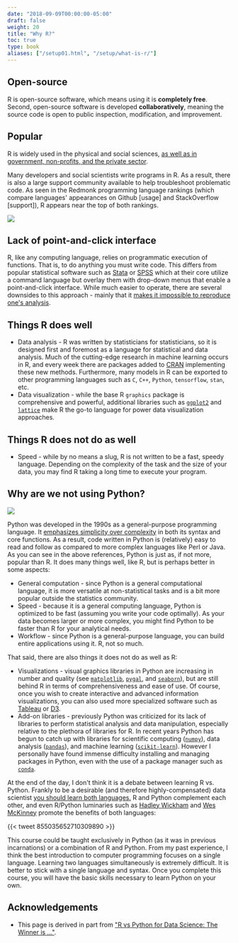 ```yaml
---
date: "2018-09-09T00:00:00-05:00"
draft: false
weight: 20
title: "Why R?"
toc: true
type: book
aliases: ["/setup01.html", "/setup/what-is-r/"]
---
```


## Open-source

R is open-source software, which means using it is **completely free**. Second, open-source software is developed **collaboratively**, meaning the source code is open to public inspection, modification, and improvement.

## Popular

R is widely used in the physical and social sciences, [as well as in government, non-profits, and the private sector](http://spectrum.ieee.org/static/interactive-the-top-programming-languages-2016).

Many developers and social scientists write programs in R. As a result, there is also a large support community available to help troubleshoot problematic code. As seen in the Redmonk programming language rankings (which compare languages' appearances on Github [usage] and StackOverflow [support]), R appears near the top of both rankings.

[![](/img/lang.rank_.618-1-1024x708.png)](https://redmonk.com/sogrady/2018/08/10/language-rankings-6-18/)

## Lack of point-and-click interface

R, like any computing language, relies on programmatic execution of functions. That is, to do anything you must write code. This differs from popular statistical software such as [Stata](http://www.stata.com/) or [SPSS](http://www.ibm.com/analytics/us/en/technology/spss/) which at their core utilize a command language but overlay them with drop-down menus that enable a point-and-click interface. While much easier to operate, there are several downsides to this approach - mainly that it [makes it impossible to reproduce one's analysis](https://web.stanford.edu/~gentzkow/research/CodeAndData.pdf).

## Things R does well

* Data analysis - R was written by statisticians for statisticians, so it is designed first and foremost as a language for statistical and data analysis. Much of the cutting-edge research in machine learning occurs in R, and every week there are packages added to [CRAN](https://cran.r-project.org/) implementing these new methods. Furthermore, many models in R can be exported to other programming languages such as `C`, `C++`, `Python`, `tensorflow`, `stan`, etc.
* Data visualization - while the base R `graphics` package is comprehensive and powerful, additional libraries such as [`ggplot2`](http://docs.ggplot2.org/current/) and [`lattice`](https://cran.r-project.org/web/packages/lattice/index.html) make R the go-to language for power data visualization approaches.

## Things R does not do as well

* Speed - while by no means a slug, R is not written to be a fast, speedy language. Depending on the complexity of the task and the size of your data, you may find R taking a long time to execute your program.

## Why are we not using Python?

[![](/img/xkcd_python.png)](https://xkcd.com/353/)

Python was developed in the 1990s as a general-purpose programming language. It [emphasizes simplicity over complexity](https://en.wikipedia.org/wiki/Zen_of_Python) in both its syntax and core functions. As a result, code written in Python is (relatively) easy to read and follow as compared to more complex languages like Perl or Java. As you can see in the above references, Python is just as, if not more, popular than R. It does many things well, like R, but is perhaps better in some aspects:

* General computation - since Python is a general computational language, it is more versatile at non-statistical tasks and is a bit more popular outside the statistics community.
* Speed - because it is a general computing language, Python is optimized to be fast (assuming you write your code optimally). As your data becomes larger or more complex, you might find Python to be faster than R for your analytical needs.
* Workflow - since Python is a general-purpose language, you can build entire applications using it. R, not so much.

That said, there are also things it does not do as well as R:

* Visualizations - visual graphics libraries in Python are increasing in number and quality (see [`matplotlib`](http://matplotlib.org/), [`pygal`](http://www.pygal.org/en/stable/), and [`seaborn`](https://stanford.edu/~mwaskom/software/seaborn/)), but are still behind R in terms of comprehensiveness and ease of use. Of course, once you wish to create interactive and advanced information visualizations, you can also used more specialized software such as [Tableau](http://www.tableau.com/) or [D3](https://d3js.org/).
* Add-on libraries - previously Python was criticized for its lack of libraries to perform statistical analysis and data manipulation, especially relative to the plethora of libraries for R. In recent years Python has begun to catch up with libraries for scientific computing ([`numpy`](http://www.numpy.org/)), data analysis ([`pandas`](http://pandas.pydata.org/)), and machine learning ([`scikit-learn`](http://scikit-learn.org/stable/)). However I personally have found immense difficulty installing and managing packages in Python, even with the use of a package manager such as [`conda`](https://conda.io/docs/).

At the end of the day, I don't think it is a debate between learning R vs. Python. Frankly to be a desirable (and therefore highly-compensated) data scientist [you should learn both languages.](https://blog.usejournal.com/python-vs-and-r-for-data-science-833b48ccc91d) R and Python complement each other, and even R/Python luminaries such as [Hadley Wickham](https://twitter.com/hadleywickham) and [Wes McKinney](https://ursalabs.org/) promote the benefits of both languages:

{{< tweet 855035652710309890 >}}

This course could be taught exclusively in Python (as it was in previous incarnations) or a combination of R and Python. From my past experience, I think the best introduction to computer programming focuses on a single language. Learning two languages simultaneously is extremely difficult. It is better to stick with a single language and syntax. Once you complete this course, you will have the basic skills necessary to learn Python on your own.

## Acknowledgements

* This page is derived in part from ["R vs Python for Data Science: The Winner is …"](http://www.kdnuggets.com/2015/05/r-vs-python-data-science.html).

